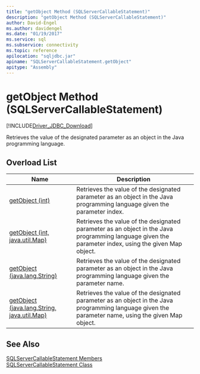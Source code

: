 ```yaml
---
title: "getObject Method (SQLServerCallableStatement)"
description: "getObject Method (SQLServerCallableStatement)"
author: David-Engel
ms.author: davidengel
ms.date: "01/19/2017"
ms.service: sql
ms.subservice: connectivity
ms.topic: reference
apilocation: "sqljdbc.jar"
apiname: "SQLServerCallableStatement.getObject"
apitype: "Assembly"
---
```

# getObject Method (SQLServerCallableStatement)
[!INCLUDE[Driver_JDBC_Download](../../../includes/driver_jdbc_download.md)]

  Retrieves the value of the designated parameter as an object in the Java programming language.  
  
## Overload List  
  
|Name|Description|  
|----------|-----------------|  
|[getObject (int)](../../../connect/jdbc/reference/getobject-method-int.md)|Retrieves the value of the designated parameter as an object in the Java programming language given the parameter index.|  
|[getObject (int, java.util.Map)](../../../connect/jdbc/reference/getobject-method-int-java-util-map.md)|Retrieves the value of the designated parameter as an object in the Java programming language given the parameter index, using the given Map object.|  
|[getObject (java.lang.String)](../../../connect/jdbc/reference/getobject-method-java-lang-string.md)|Retrieves the value of the designated parameter as an object in the Java programming language given the parameter name.|  
|[getObject (java.lang.String, java.util.Map)](../../../connect/jdbc/reference/getobject-method-java-lang-string-java-util-map.md)|Retrieves the value of the designated parameter as an object in the Java programming language given the parameter name, using the given Map object.|  
  
## See Also  
 [SQLServerCallableStatement Members](../../../connect/jdbc/reference/sqlservercallablestatement-members.md)   
 [SQLServerCallableStatement Class](../../../connect/jdbc/reference/sqlservercallablestatement-class.md)  
  
  
